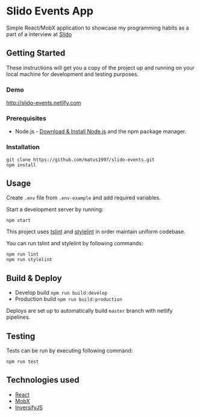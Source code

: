 # Slido Events App

Simple React/MobX application to showcase my programming habits as a part of a interview at [Slido](https://www.sli.do/)

## Getting Started

These instructions will get you a copy of the project up and running on your local machine for development and testing purposes.

### Demo

http://slido-events.netlify.com

### Prerequisites

* Node.js - [Download & Install Node.js](https://nodejs.org/en/download/) and the npm package manager.

### Installation

```
git clone https://github.com/matus1997/slido-events.git
npm install
```

## Usage

Create `.env` file from `.env-example` and add required variables. 

Start a development server by running:

```
npm start
```

This project uses [tslint](https://palantir.github.io/tslint/) and [stylelint](https://github.com/stylelint/stylelint) in order maintain uniform codebase.

You can run tslint and stylelint by following commands:
```
npm run lint
npm run stylelint
``` 

## Build & Deploy

* Develop build ```npm run build:develop```
* Production build ```npm run build:production```

Deploys are set up to automatically build `master` branch with netlify pipelines.

## Testing

Tests can be run by executing following command:

```
npm run test
```

## Technologies used

* [React](https://github.com/facebook/react)
* [MobX](https://github.com/mobxjs/mobx)
* [InversifyJS](https://github.com/inversify/InversifyJS)
